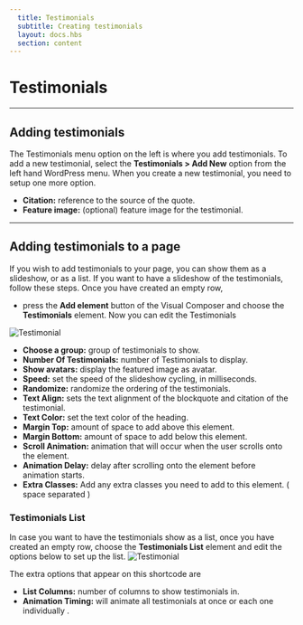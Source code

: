 ```yaml
---
  title: Testimonials
  subtitle: Creating testimonials 
  layout: docs.hbs
  section: content
---
```

# Testimonials

---

## Adding testimonials
The Testimonials menu option on the left is where you add testimonials. To add a new testimonial, select the **Testimonials > Add New** option from the left hand WordPress menu. When you create a new testimonial, you need to setup one more option.

- **Citation:** reference to the source of the quote.
- **Feature image:** (optional) feature image for the testimonial.

---

## Adding testimonials to a page
If you wish to add testimonials to your page, you can show them as a slideshow, or as a list. If you want to have a slideshow of the testimonials, follow these steps. Once you have created an empty row,

- press the **Add element** button of the Visual Composer and choose the **Testimonials** element. Now you can edit the Testimonials

<img src="assets/images/content/testimonial.png" alt="Testimonial">

- **Choose a group:**   group of testimonials to show.
- **Number Of Testimonials:**   number of Testimonials to display.
- **Show avatars:** display the featured image as avatar.
- **Speed:** set the speed of the slideshow cycling, in milliseconds.
- **Randomize:** randomize the ordering of the testimonials.
- **Text Align:** sets the text alignment of the blockquote and citation of the testimonial.
- **Text Color:** set the text color of the heading.
- **Margin Top:** amount of space to add above this element.
- **Margin Bottom:** amount of space to add below this element.
- **Scroll Animation:** animation that will occur when the user scrolls onto the element.
- **Animation Delay:** delay after scrolling onto the element before animation starts.
- **Extra Classes:** Add any extra classes you need to add to this element. ( space separated )

### Testimonials List
In case you want to have the testimonials show as a list, once you have created an empty row, choose the **Testimonials List** element and edit the options below to set up the list.
<img src="assets/images/content/testimonial-list.png" alt="Testimonial">

The extra options that appear on this shortcode are

- **List Columns:** number of columns to show testimonials in.
- **Animation Timing:** will animate all testimonials at once or each one individually .